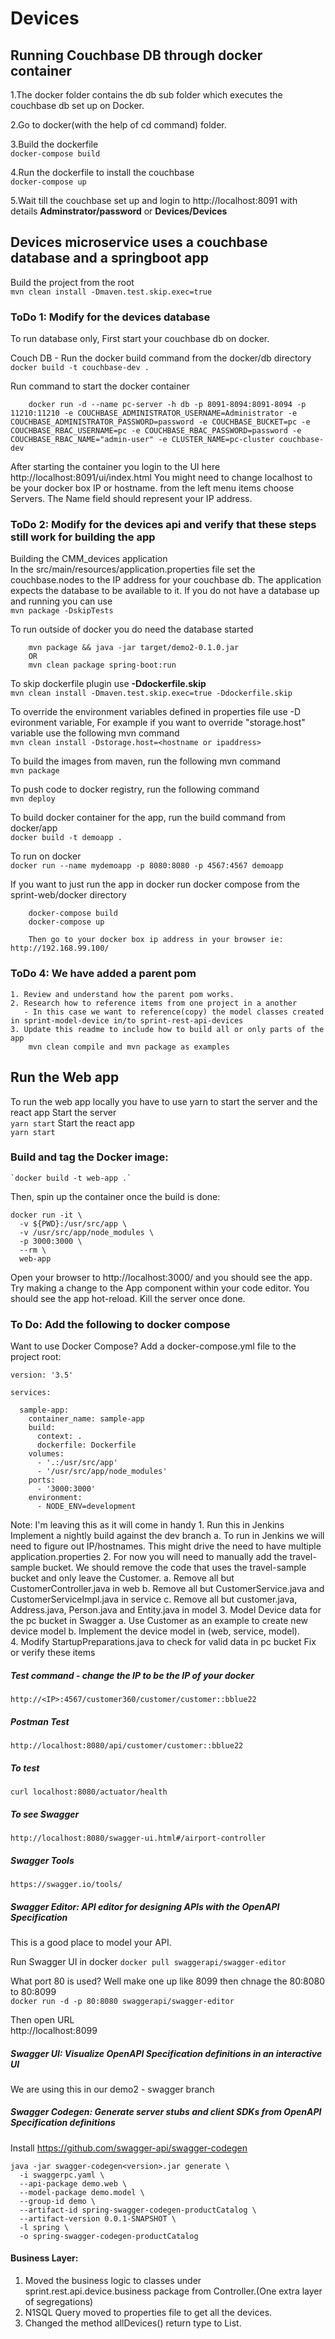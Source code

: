 # Devices #

## Running Couchbase DB through docker container ##

1.The docker folder contains the db sub folder which executes the couchbase db set up on Docker.

2.Go to docker(with the help of cd command) folder.

3.Build the dockerfile  
    `docker-compose build`

4.Run the dockerfile to install the couchbase   
    `docker-compose up`

5.Wait till the couchbase set up and login to http://localhost:8091 with details **Adminstrator/password** or **Devices/Devices**  

## Devices microservice uses a couchbase database and a springboot app ##

Build the project from the root  
    `mvn clean install -Dmaven.test.skip.exec=true`

### ToDo 1: Modify for the devices database ##  
To run database only, First start your couchbase db on docker.

Couch DB - Run the docker build command from the docker/db directory  
	`docker build -t couchbase-dev .`

Run command to start the docker container  
```
	docker run -d --name pc-server -h db -p 8091-8094:8091-8094 -p 11210:11210 -e COUCHBASE_ADMINISTRATOR_USERNAME=Administrator -e COUCHBASE_ADMINISTRATOR_PASSWORD=password -e COUCHBASE_BUCKET=pc -e COUCHBASE_RBAC_USERNAME=pc -e COUCHBASE_RBAC_PASSWORD=password -e COUCHBASE_RBAC_NAME="admin-user" -e CLUSTER_NAME=pc-cluster couchbase-dev
```
After starting the container you login to the UI here http://localhost:8091/ui/index.html  You might need to change localhost to be your docker box IP or hostname.
from the left menu items choose Servers.  The Name field should represent your IP address.

### ToDo 2: Modify for the devices api and verify that these steps still work for building the app ###  
Building the CMM_devices application    
In the src/main/resources/application.properties file set the couchbase.nodes to the IP address for your couchbase db. The application expects the database to be available to it.  If you do not have a database up and running you can use    
    `mvn package -DskipTests`

To run outside of docker you do need the database started  
```
    mvn package && java -jar target/demo2-0.1.0.jar
    OR
    mvn clean package spring-boot:run
```
To skip dockerfile plugin use **-Ddockerfile.skip**  
    `mvn clean install -Dmaven.test.skip.exec=true -Ddockerfile.skip`

To override the environment variables defined in properties file use -D evironment variable, For example if you want to override "storage.host" variable use the following mvn command  
    `mvn clean install -Dstorage.host=<hostname or ipaddress>`

To build the images from maven, run the following mvn command  
    `mvn package`

To push code to docker registry, run the following command  
    `mvn deploy`

To build docker container for the app, run the build command from docker/app  
    `docker build -t demoapp .`

To run on docker  
    `docker run --name mydemoapp -p 8080:8080 -p 4567:4567 demoapp`


   
If you want to just run the app in docker run docker compose from the sprint-web/docker directory  
```
    docker-compose build
	docker-compose up

    Then go to your docker box ip address in your browser ie: http://192.168.99.100/
```

### ToDo 4: We have added a parent pom ###  
    1. Review and understand how the parent pom works.  
    2. Research how to reference items from one project in a another  
       - In this case we want to reference(copy) the model classes created in sprint-model-device in/to sprint-rest-api-devices  
    3. Update this readme to include how to build all or only parts of the app  
        mvn clean compile and mvn package as examples

## Run the Web app ##  
To run the web app locally you have to use yarn to start the server and the react app
Start the server   
    `yarn start`
Start the react app  
    `yarn start`

### Build and tag the Docker image: ###

    `docker build -t web-app .`  

Then, spin up the container once the build is done:
```
docker run -it \
  -v ${PWD}:/usr/src/app \
  -v /usr/src/app/node_modules \
  -p 3000:3000 \
  --rm \
  web-app
```
Open your browser to http://localhost:3000/ and you should see the app. Try making a change to the App component within your code editor. You should see the app hot-reload. Kill the server once done.  

### To Do: Add the following to docker compose ###  
Want to use Docker Compose? Add a docker-compose.yml file to the project root:
```
version: '3.5'

services:

  sample-app:
    container_name: sample-app
    build:
      context: .
      dockerfile: Dockerfile
    volumes:
      - '.:/usr/src/app'
      - '/usr/src/app/node_modules'
    ports:
      - '3000:3000'
    environment:
      - NODE_ENV=development
```
	
Note: I'm leaving this as it will come in handy 
    1. Run this in Jenkins Implement a nightly build against the dev branch
        a. To run in Jenkins we will need to figure out IP/hostnames.  This might drive the need to have multiple application.properties
    2. For now you will need to manually add the travel-sample bucket.  We should remove the code that uses the travel-sample bucket and only leave the Customer.
        a. Remove all but CustomerController.java in web
        b. Remove all but CustomerService.java and CustomerServiceImpl.java in service
        c. Remove all but customer.java, Address.java, Person.java and Entity.java in model
    3. Model Device data for the pc bucket in Swagger
        a. Use Customer as an example to create new device model
        b. Implement the device model in (web, service, model).  
    4. Modify StartupPreparations.java to check for valid data in pc bucket
Fix or verify these items

##### Test command - change the IP to be the IP of your docker #####  
	http://<IP>:4567/customer360/customer/customer::bblue22

##### Postman Test #####  
    http://localhost:8080/api/customer/customer::bblue22

##### To test #####  
    curl localhost:8080/actuator/health

##### To see Swagger #####  
    http://localhost:8080/swagger-ui.html#/airport-controller

##### Swagger Tools #####  
	https://swagger.io/tools/

##### Swagger Editor: API editor for designing APIs with the OpenAPI Specification #####  
This is a good place to model your API.  

Run Swagger UI in docker
	`docker pull swaggerapi/swagger-editor`
	
What port 80 is used? Well make one up like 8099 then chnage the 80:8080 to 80:8099  
	`docker run -d -p 80:8080 swaggerapi/swagger-editor`  
	
Then open URL  
	http://localhost:8099

##### Swagger UI: Visualize OpenAPI Specification definitions in an interactive UI #####  
We are using this in our demo2 - swagger branch  

##### Swagger Codegen: Generate server stubs and client SDKs from OpenAPI Specification definitions #####

Install https://github.com/swagger-api/swagger-codegen
```
java -jar swagger-codegen<version>.jar generate \
  -i swaggerpc.yaml \
  --api-package demo.web \
  --model-package demo.model \
  --group-id demo \
  --artifact-id spring-swagger-codegen-productCatalog \
  --artifact-version 0.0.1-SNAPSHOT \
  -l spring \
  -o spring-swagger-codegen-productCatalog
```

  
#### Business Layer: ####
 1. Moved the business logic to classes under sprint.rest.api.device.business package from Controller.(One extra layer of segregations)
 2. N1SQL Query moved to properties file to get all the devices. 
 3. Changed the method allDevices() return type to List. 
